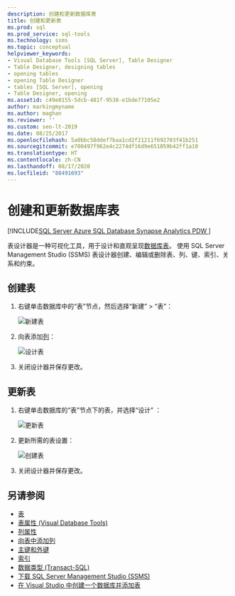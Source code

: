 ```yaml
---
description: 创建和更新数据库表
title: 创建和更新表
ms.prod: sql
ms.prod_service: sql-tools
ms.technology: ssms
ms.topic: conceptual
helpviewer_keywords:
- Visual Database Tools [SQL Server], Table Designer
- Table Designer, designing tables
- opening tables
- opening Table Designer
- tables [SQL Server], opening
- Table Designer, opening
ms.assetid: c49e0155-5dcb-481f-9538-e1bde77105e2
author: markingmyname
ms.author: maghan
ms.reviewer: ''
ms.custom: seo-lt-2019
ms.date: 08/25/2017
ms.openlocfilehash: 5a0bbc50ddef7baa1cd2f21211f692703f41b251
ms.sourcegitcommit: e700497f962e4c2274df16d9e651059b42ff1a10
ms.translationtype: HT
ms.contentlocale: zh-CN
ms.lasthandoff: 08/17/2020
ms.locfileid: "88491693"
---
```

# <a name="create-and-update-database-tables"></a>创建和更新数据库表

[!INCLUDE[SQL Server Azure SQL Database Synapse Analytics PDW ](../../includes/applies-to-version/sql-asdb-asdbmi-asa-pdw.md)]

表设计器是一种可视化工具，用于设计和直观呈现[数据库表](../../relational-databases/tables/tables.md)。 使用 SQL Server Management Studio (SSMS) 表设计器创建、编辑或删除表、列、键、索引、关系和约束。  

## <a name="create-a-table"></a>创建表

1. 右键单击数据库中的“表”节点，然后选择“新建” > “表”：

    ![新建表](../media/design-tables/new-table.png)

2. 向表添加[列](column-properties-visual-database-tools.md)：

    ![设计表](../media/design-tables/new-table2.png)

3. 关闭设计器并保存更改。

## <a name="update-a-table"></a>更新表

1. 右键单击数据库的“表”节点下的表，并选择“设计”   ：

    ![更新表](../media/design-tables/update-table.png)

2. 更新所需的表设置：

    ![创建表](../media/design-tables/update-table2.png)

3. 关闭设计器并保存更改。

## <a name="see-also"></a>另请参阅

- [表](../../relational-databases/tables/tables.md)
- [表属性 (Visual Database Tools)](../../ssms/visual-db-tools/table-properties-visual-database-tools.md)
- [列属性](column-properties-visual-database-tools.md)
- [向表中添加列](../../relational-databases/tables/add-columns-to-a-table-database-engine.md)
- [主键和外键](../../relational-databases/tables/primary-and-foreign-key-constraints.md)
- [索引](../../relational-databases/indexes/indexes.md)
- [数据类型 (Transact-SQL)](../../t-sql/data-types/data-types-transact-sql.md)
- [下载 SQL Server Management Studio (SSMS)](../download-sql-server-management-studio-ssms.md)
- [在 Visual Studio 中创建一个数据库并添加表](/visualstudio/data-tools/create-a-sql-database-by-using-a-designer)
